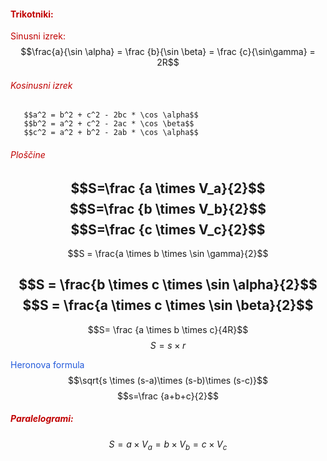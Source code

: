 #### <font color="#c00000">Trikotniki:</font>
<font color="#c00000"> Sinusni izrek:</font>
	$$\frac{a}{\sin \alpha} = \frac {b}{\sin \beta} = \frac {c}{\sin\gamma} = 2R$$
###### <font color="#c00000">Kosinusni izrek</font>
	   $$a^2 = b^2 + c^2 - 2bc * \cos \alpha$$
	   $$b^2 = a^2 + c^2 - 2ac * \cos \beta$$
	   $$c^2 = a^2 + b^2 - 2ab * \cos \alpha$$
###### <font color="#c00000">Ploščine</font>
$$S=\frac {a \times V_a}{2}$$
$$S=\frac {b \times V_b}{2}$$
$$S=\frac {c \times V_c}{2}$$
---
$$S = \frac{a \times b \times \sin \gamma}{2}$$

$$S = \frac{b \times c \times \sin \alpha}{2}$$
$$S = \frac{a \times c \times \sin \beta}{2}$$
---
$$S= \frac {a \times b \times c}{4R}$$ $$S = s \times r$$

<font color="#245bdb">Heronova formula</font>
$$\sqrt{s \times (s-a)\times (s-b)\times (s-c)}$$
$$s=\frac {a+b+c}{2}$$

##### <font color="#c00000">Paralelogrami:</font>
$$S = a \times V_a = b \times V_b = c \times V_c$$

